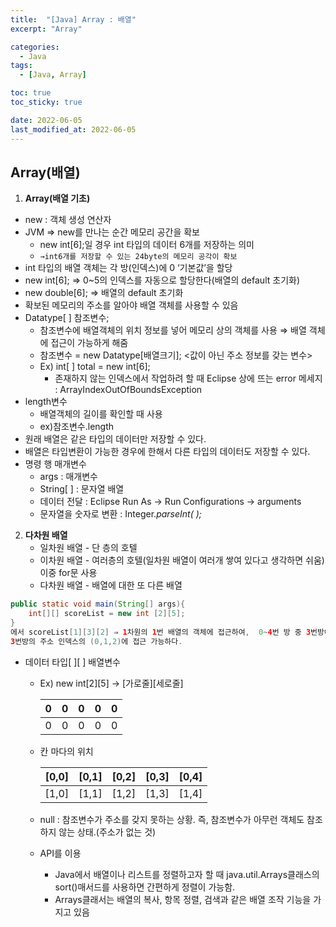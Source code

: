 ```yaml
---
title:  "[Java] Array : 배열" 
excerpt: "Array"

categories:
  - Java
tags:
  - [Java, Array]

toc: true
toc_sticky: true

date: 2022-06-05
last_modified_at: 2022-06-05
---
```


## Array(배열)

1.  **Array(배열 기초)**

-   new : 객체 생성 연산자
-   JVM ⇒ new를 만나는 순간 메모리 공간을 확보
    -   new int\[6\];일 경우 int 타입의 데이터 6개를 저장하는 의미
    -   `→int6개를 저장할 수 있는 24byte의 메모리 공각이 확보`
-   int 타입의 배열 객체는 각 방(인덱스)에 0 ‘기본값’을 할당
-   new int\[6\]; ⇒ 0~5의 인덱스를 자동으로 할당한다(배열의 default 초기화)
-   new double\[6\]; ⇒ 배열의 default 초기화
-   확보된 메모리의 주소를 알아야 배열 객체를 사용할 수 있음
-   Datatype\[ \] 참조변수;
    -   참조변수에 배열객체의 위치 정보를 넣어 메모리 상의 객체를 사용 ⇒ 배열 객체에 접근이 가능하게 해줌
    -   참조변수 = new Datatype\[배열크기\]; <값이 아닌 주소 정보를 갖는 변수>
    -   Ex) int\[ \] total = new int\[6\];
        -   존재하지 않는 인덱스에서 작업하려 할 때 Eclipse 상에 뜨는 error 메세지 : ArrayIndexOutOfBoundsException
-   length변수
    -   배열객체의 길이를 확인할 때 사용
    -   ex)참조변수.length
-   원래 배열은 같은 타입의 데이터만 저장할 수 있다.
-   배열은 타입변환이 가능한 경우에 한해서 다른 타입의 데이터도 저장할 수 있다.
-   명령 행 매개변수
    -   args : 매개변수
    -   String\[ \] : 문자열 배열
    -   데이터 전달 : Eclipse Run As → Run Configurations → arguments
    -   문자열을 숫자로 변환 : Integer._parseInt( );_

2.  **다차원 배열**
    -   일차원 배열 - 단 층의 호텔
    -   이차원 배열 - 여러층의 호텔(일차원 배열이 여러개 쌓여 있다고 생각하면 쉬움) 이중 for문 사용
    -   다차원 배열 - 배열에 대한 또 다른 배열
```java
public static void main(String[] args){
	int[][] scoreList = new int [2][5];
}
에서 scoreList[1][3][2] ⇒ 1차원의 1번 배열의 객체에 접근하여,  0~4번 방 중 3번방에 접근하고, 
3번방의 주소 인덱스의 (0,1,2)에 접근 가능하다.
```
 -  데이터 타입\[ \]\[ \] 배열변수
    -  Ex) new int\[2\]\[5\] → \[가로줄\]\[세로줄\]
        
        | 0 | 0 | 0 | 0 | 0 |
        | --- | --- | --- | --- | --- |
        | 0 | 0 | 0 | 0 | 0 |
        
    -  칸 마다의 위치
        
        | \[0,0\] | \[0,1\] | \[0,2\] | \[0,3\] | \[0,4\] |
        | --- | --- | --- | --- | --- |
        | \[1,0\] | \[1,1\] | \[1,2\] | \[1,3\] | \[1,4\] |
        
    -  null : 참조변수가 주소를 갖지 못하는 상황. 즉, 참조변수가 아무런 객체도 참조하지 않는 상태.(주소가 없는 것)
    -  API를 이용
        -  Java에서 배열이나 리스트를 정렬하고자 할 때 java.util.Arrays클래스의 sort()매서드를 사용하면 간편하게 정렬이 가능함.
        -  Arrays클래서는 배열의 복사, 항목 정렬, 검색과 같은 배열 조작 기능을 가지고 있음